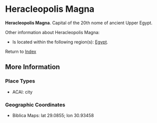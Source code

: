 # Heracleopolis Magna
**Heracleopolis Magna**. 
Capital of the 20th nome of ancient Upper Egypt. 




Other information about Heracleopolis Magna:


* Is located within the following region(s): 
[Egypt](Egypt.md). 








Return to [Index](00-Index.md)

## More Information

### Place Types

* ACAI: city



### Geographic Coordinates

* Biblica Maps: lat 29.0855; lon 30.93458




